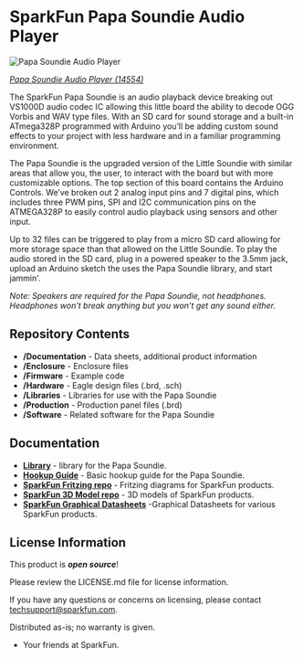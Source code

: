 SparkFun Papa Soundie Audio Player
========================================

![Papa Soundie Audio Player](https://cdn.sparkfun.com//assets/parts/1/2/6/8/1/14554-SparkFun_Papa_Soundie_Audio_Player-01.jpg)

[*Papa Soundie Audio Player (14554)*](https://www.sparkfun.com/products/14554)

The SparkFun Papa Soundie is an audio playback device breaking out VS1000D audio codec IC allowing this little board the ability to decode OGG Vorbis and WAV type files. With an SD card for sound storage and a built-in ATmega328P programmed with Arduino you’ll be adding custom sound effects to your project with less hardware and in a familiar programming environment.

The Papa Soundie is the upgraded version of the Little Soundie with similar areas that allow you, the user, to interact with the board but with more customizable options. The top section of this board contains the Arduino Controls. We’ve broken out 2 analog input pins and 7 digital pins, which includes three PWM pins, SPI and I2C communication pins on the ATMEGA328P to easily control audio playback using sensors and other input.

Up to 32 files can be triggered to play from a micro SD card allowing for more storage space than that allowed on the Little Soundie. To play the audio stored in the SD card, plug in a powered speaker to the 3.5mm jack, upload an Arduino sketch the uses the Papa Soundie library, and start jammin'.

_Note: Speakers are required for the Papa Soundie, not headphones. Headphones won’t break anything but you won’t get any sound either._

Repository Contents
-------------------

* **/Documentation** - Data sheets, additional product information
* **/Enclosure** - Enclosure files 
* **/Firmware** - Example code 
* **/Hardware** - Eagle design files (.brd, .sch)
* **/Libraries** - Libraries for use with the Papa Soundie
* **/Production** - Production panel files (.brd)
* **/Software** - Related software for the Papa Soundie

Documentation
--------------
* **[Library](https://github.com/sparkfun/Papa_Soundie_Audio_Player)** - <C> library for the Papa Soundie.
* **[Hookup Guide](https://learn.sparkfun.com/tutorials/papa-soundie-audio-player-hookup-guide)** - Basic hookup guide for the Papa Soundie.
* **[SparkFun Fritzing repo](https://github.com/sparkfun/Fritzing_Parts)** - Fritzing diagrams for SparkFun products.
* **[SparkFun 3D Model repo](https://github.com/sparkfun/3D_Models)** - 3D models of SparkFun products. 
* **[SparkFun Graphical Datasheets](https://github.com/sparkfun/Graphical_Datasheets)** -Graphical Datasheets for various SparkFun products.

License Information
-------------------

This product is _**open source**_! 

Please review the LICENSE.md file for license information. 

If you have any questions or concerns on licensing, please contact techsupport@sparkfun.com.

Distributed as-is; no warranty is given.

- Your friends at SparkFun.

_<COLLABORATION CREDIT>_
